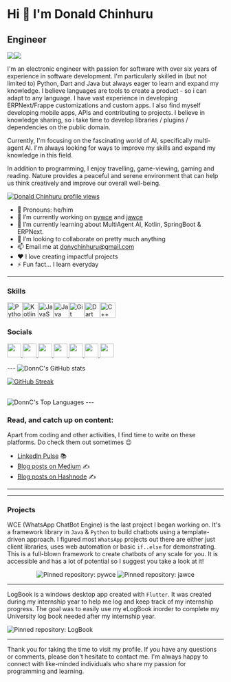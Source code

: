 Hi 👋 I'm Donald Chinhuru
===================================

Engineer
-------------
<a href="https://www.github.com/DonnC" target="_blank" rel="noreferrer"><img
src="https://img.shields.io/github/followers/DonnC?logo=github&style=for-the-badge&color=0891b2&labelColor=1c1917" /></a><a href="https://www.x.com/donix_22" target="_blank" rel="noreferrer"><img
src="https://img.shields.io/twitter/follow/donix_22?logo=twitter&style=for-the-badge&color=0891b2&labelColor=1c1917"
/></a>

I'm an electronic engineer with passion for software with over six years of experience in software development. I'm particularly skilled in (but not limited to) Python, Dart and Java but always eager to learn and expand my knowledge. I believe languages are tools to create a product - so i can adapt to any language. I have vast experience in developing ERPNext/Frappe customizations and custom apps.
I also find myself developing mobile apps, APIs and contributing to projects. I believe in knowledge sharing, so i take time to develop libraries / plugins / dependencies on the public domain.

Currently, I'm focusing on the fascinating world of AI, specifically multi-agent AI. I'm always looking for ways to improve my skills and expand my knowledge in this field.

In addition to programming, I enjoy travelling, game-viewing, gaming and reading. Nature provides a peaceful and serene environment that can help us think creatively and improve our overall well-being.


[![Donald Chinhuru profile views](https://u8views.com/api/v1/github/profiles/47761288/views/day-week-month-total-count.svg)](https://u8views.com/github/DonnC)

* 👩 Pronouns: he/him
* 🔭 I’m currently working on [pywce](https://github.com/DonnC/pywce) and [jawce](https://github.com/DonnC/jawce)
* 🌱 I’m currently learning about MultiAgent AI, Kotlin, SpringBoot & ERPNext.
* 🤝 I’m looking to collaborate on pretty much anything
* 📫 Email me at [donychinhuru@gmail.com](mailto:donychinhuru@gmail.com)
* ❤️ I love creating impactful projects
* ⚡ Fun fact... I learn everyday

---

### Skills

<p align="left">
<a href="https://www.python.org/" target="_blank" rel="noreferrer"><img src="https://raw.githubusercontent.com/danielcranney/readme-generator/main/public/icons/skills/python-colored.svg" width="36" height="36" alt="Python" /></a><a href="https://kotlinlang.org/" target="_blank" rel="noreferrer"><img src="https://raw.githubusercontent.com/danielcranney/readme-generator/main/public/icons/skills/kotlin-colored.svg" width="36" height="36" alt="Kotlin" /></a><a href="https://developer.mozilla.org/en-US/docs/Web/JavaScript" target="_blank" rel="noreferrer"><img src="https://raw.githubusercontent.com/danielcranney/readme-generator/main/public/icons/skills/javascript-colored.svg" width="36" height="36" alt="JavaScript" /></a><a href="https://www.oracle.com/java/" target="_blank" rel="noreferrer"><img src="https://raw.githubusercontent.com/danielcranney/readme-generator/main/public/icons/skills/java-colored.svg" width="36" height="36" alt="Java" /></a><a href="https://git-scm.com/" target="_blank" rel="noreferrer"><img src="https://raw.githubusercontent.com/danielcranney/readme-generator/main/public/icons/skills/git-colored.svg" width="36" height="36" alt="Git" /></a><a href="https://dart.dev/" target="_blank" rel="noreferrer"><img src="https://raw.githubusercontent.com/danielcranney/readme-generator/main/public/icons/skills/dart-colored.svg" width="36" height="36" alt="Dart" /></a><a href="https://docs.microsoft.com/en-us/cpp/?view=msvc-170" target="_blank" rel="noreferrer"><img src="https://raw.githubusercontent.com/danielcranney/readme-generator/main/public/icons/skills/cplusplus-colored.svg" width="36" height="36" alt="C++" /></a>
</p>

### Socials

<p align="left"> <a href="https://discord.com/users/donnclab" target="_blank" rel="noreferrer"> <picture> <source media="(prefers-color-scheme: dark)" srcset="https://raw.githubusercontent.com/danielcranney/readme-generator/main/public/icons/socials/discord-dark.svg" /> <source media="(prefers-color-scheme: light)" srcset="https://raw.githubusercontent.com/danielcranney/readme-generator/main/public/icons/socials/discord.svg" /> <img src="https://raw.githubusercontent.com/danielcranney/readme-generator/main/public/icons/socials/discord.svg" width="32" height="32" /> </picture> </a> <a href="https://www.github.com/DonnC" target="_blank" rel="noreferrer"> <picture> <source media="(prefers-color-scheme: dark)" srcset="https://raw.githubusercontent.com/danielcranney/readme-generator/main/public/icons/socials/github-dark.svg" /> <source media="(prefers-color-scheme: light)" srcset="https://raw.githubusercontent.com/danielcranney/readme-generator/main/public/icons/socials/github.svg" /> <img src="https://raw.githubusercontent.com/danielcranney/readme-generator/main/public/icons/socials/github.svg" width="32" height="32" /> </picture> </a> <a href="https://donnclab.hashnode.dev" target="_blank" rel="noreferrer"> <picture> <source media="(prefers-color-scheme: dark)" srcset="https://raw.githubusercontent.com/danielcranney/readme-generator/main/public/icons/socials/hashnode-dark.svg" /> <source media="(prefers-color-scheme: light)" srcset="https://raw.githubusercontent.com/danielcranney/readme-generator/main/public/icons/socials/hashnode.svg" /> <img src="https://raw.githubusercontent.com/danielcranney/readme-generator/main/public/icons/socials/hashnode.svg" width="32" height="32" /> </picture> </a> <a href="https://www.linkedin.com/in/donchinhuru" target="_blank" rel="noreferrer"> <picture> <source media="(prefers-color-scheme: dark)" srcset="https://raw.githubusercontent.com/danielcranney/readme-generator/main/public/icons/socials/linkedin-dark.svg" /> <source media="(prefers-color-scheme: light)" srcset="https://raw.githubusercontent.com/danielcranney/readme-generator/main/public/icons/socials/linkedin.svg" /> <img src="https://raw.githubusercontent.com/danielcranney/readme-generator/main/public/icons/socials/linkedin.svg" width="32" height="32" /> </picture> </a> <a href="http://www.medium.com/donnclab" target="_blank" rel="noreferrer"> <picture> <source media="(prefers-color-scheme: dark)" srcset="https://raw.githubusercontent.com/danielcranney/readme-generator/main/public/icons/socials/medium-dark.svg" /> <source media="(prefers-color-scheme: light)" srcset="https://raw.githubusercontent.com/danielcranney/readme-generator/main/public/icons/socials/medium.svg" /> <img src="https://raw.githubusercontent.com/danielcranney/readme-generator/main/public/icons/socials/medium.svg" width="32" height="32" /> </picture> </a> <a href="https://www.stackoverflow.com/users/15746605/donnc" target="_blank" rel="noreferrer"> <picture> <source media="(prefers-color-scheme: dark)" srcset="https://raw.githubusercontent.com/danielcranney/readme-generator/main/public/icons/socials/stackoverflow-dark.svg" /> <source media="(prefers-color-scheme: light)" srcset="https://raw.githubusercontent.com/danielcranney/readme-generator/main/public/icons/socials/stackoverflow.svg" /> <img src="https://raw.githubusercontent.com/danielcranney/readme-generator/main/public/icons/socials/stackoverflow.svg" width="32" height="32" /> </picture> </a> <a href="https://www.x.com/donix_22" target="_blank" rel="noreferrer"> <picture> <source media="(prefers-color-scheme: dark)" srcset="https://raw.githubusercontent.com/danielcranney/readme-generator/main/public/icons/socials/twitter-dark.svg" /> <source media="(prefers-color-scheme: light)" srcset="https://raw.githubusercontent.com/danielcranney/readme-generator/main/public/icons/socials/twitter.svg" /> <img src="https://raw.githubusercontent.com/danielcranney/readme-generator/main/public/icons/socials/twitter.svg" width="32" height="32" /> </picture> </a></p>
---

<picture>
  <source
    srcset="https://github-readme-stats.vercel.app/api?username=DonnC&show_icons=true&theme=dark"
    media="(prefers-color-scheme: dark)"
  />
  <source
    srcset="https://github-readme-stats.vercel.app/api?username=DonnC&show_icons=true"
    media="(prefers-color-scheme: light), (prefers-color-scheme: no-preference)"
  />
  <img src="https://github-readme-stats.vercel.app/api?username=DonnC&show_icons=true" alt="DonnC's GitHub stats" />
</picture>

<br/>

[![GitHub Streak](https://streak-stats.demolab.com?user=DonnC&theme=dark&date_format=j%20M%5B%20Y%5D&mode=weekly)](https://git.io/streak-stats)

<br/>

<picture>
  <source
    srcset="https://github-readme-stats.vercel.app/api/top-langs/?username=DonnC&layout=compact&theme=dark"
    media="(prefers-color-scheme: dark)"
  />
  <source
    srcset="https://github-readme-stats.vercel.app/api/top-langs/?username=DonnC&layout=compact"
    media="(prefers-color-scheme: light), (prefers-color-scheme: no-preference)"
  />
  <img src="https://github-readme-stats.vercel.app/api/top-langs/?username=DonnC&layout=compact" alt="DonnC's Top Languages" />
</picture>
---


### Read, and catch up on content:
Apart from coding and other activities, I find time to write on these platforms. Do check them out sometimes 😉
- [LinkedIn Pulse](https://www.linkedin.com/in/donchinhuru/recent-activity/articles/) :books:
- [Blog posts on Medium](https://donnclab.medium.com/) :writing_hand:
- [Blog posts on Hashnode](https://donnclab.hashnode.dev/) :writing_hand:

---

---
### Projects

WCE (WhatsApp ChatBot Engine) is the last project I began working on. It's a framework library in `Java` & `Python` to build chatbots using a template-driven approach. I figured most `WhatsApp` projects out there are either just client libraries, uses web automation or basic `if..else` for demonstrating. This is a full-blown framework to create chatbots of any scale for you. 
It is accessible and has a lot of potential so I suggest you take a look at it!

<p align="center">
  <picture>
  <source
    srcset="https://github-readme-stats.vercel.app/api/pin/?username=DonnC&repo=pywce&theme=dark"
    media="(prefers-color-scheme: dark)"
  />
  <source
    srcset="https://github-readme-stats.vercel.app/api/pin/?username=DonnC&repo=pywce"
    media="(prefers-color-scheme: light), (prefers-color-scheme: no-preference)"
  />
  <img src="https://github-readme-stats.vercel.app/api/pin/?username=DonnC&repo=pywce" alt="Pinned repository: pywce" />
</picture>
  <picture>
  <source
    srcset="https://github-readme-stats.vercel.app/api/pin/?username=DonnC&repo=jawce&theme=dark"
    media="(prefers-color-scheme: dark)"
  />
  <source
    srcset="https://github-readme-stats.vercel.app/api/pin/?username=DonnC&repo=jawce"
    media="(prefers-color-scheme: light), (prefers-color-scheme: no-preference)"
  />
  <img src="https://github-readme-stats.vercel.app/api/pin/?username=DonnC&repo=jawce" alt="Pinned repository: jawce" />
</picture>
</p>

---

LogBook is a windows desktop app created with `Flutter`. It was created during my internship year to help me log and keep track of my internship progress.
The goal was to easily use my eLogBook inorder to complete my University log book needed after my internship year.

<picture>
  <source
    srcset="https://github-readme-stats.vercel.app/api/pin/?username=DonnC&repo=log_book&theme=dark"
    media="(prefers-color-scheme: dark)"
  />
  <source
    srcset="https://github-readme-stats.vercel.app/api/pin/?username=DonnC&repo=log_book"
    media="(prefers-color-scheme: light), (prefers-color-scheme: no-preference)"
  />
  <img src="https://github-readme-stats.vercel.app/api/pin/?username=DonnC&repo=log_book" alt="Pinned repository: LogBook" />
</picture>

---

Thank you for taking the time to visit my profile. If you have any questions or comments, please don't hesitate to contact me.
I'm always happy to connect with like-minded individuals who share my passion for programming and learning.
